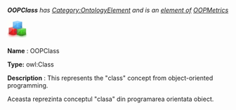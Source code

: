 ___OOPClass__ 
 has
 [Category:OntologyElement](../../Category/OntologyElement "Category:OntologyElement") 
 and is an
 [element of](../../Property/ElementOf "Property:ElementOf") 
[OOPMetrics](../../Submissions/OOPMetrics "Submissions:OOPMetrics")_




  





[![Class](../images/thumb/2/27/Class.gif/45px-Class.gif)](../../Image/Class.gif "Class")


__Name__ 
 : OOPClass
 



__Type:__ 
 owl:Class
 



__Description__ 
 : This represents the "class" concept from object-oriented programming.
 



  





 Aceasta reprezinta conceptul "clasa" din programarea orientata obiect.